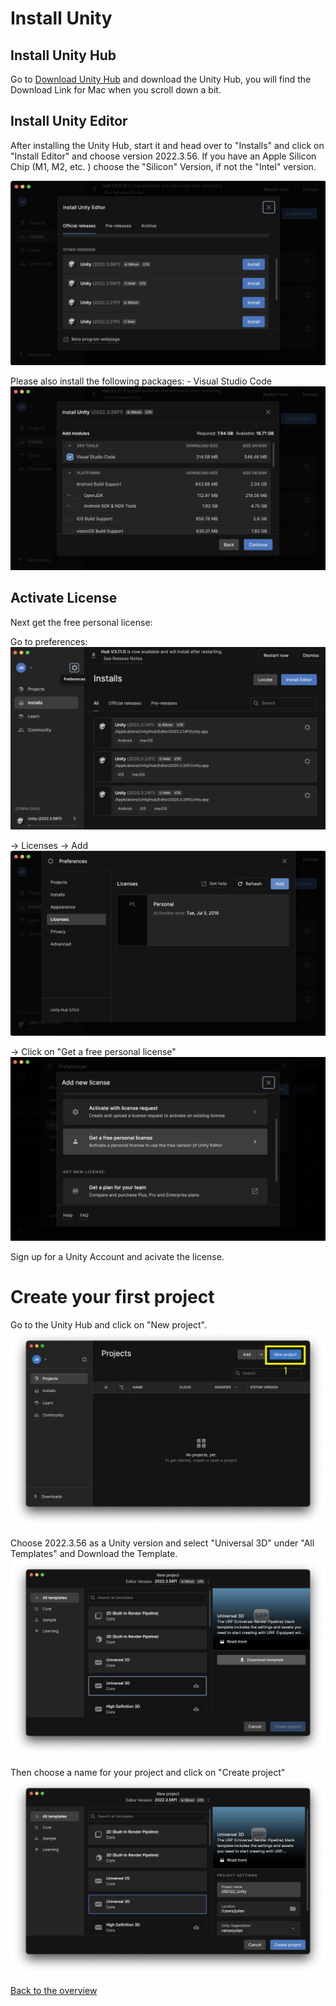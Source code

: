 # Install Unity 
## Install Unity Hub
Go to [Download Unity Hub](https://unity.com/de/download) and download the Unity Hub, you will find the Download Link for Mac when you scroll down a bit. 

## Install Unity Editor 
After installing the Unity Hub, start it and head over to "Installs" and click on "Install Editor" and choose version 2022.3.56. If you have an Apple Silicon Chip (M1, M2, etc. ) choose the "Silicon" Version, if not the "Intel" version. 

![](images/UnityInstall1.jpeg)

Please also install the following packages: 
	- Visual Studio Code
![](images/UnityInstall2.jpeg)


## Activate License

Next get the free personal license: 

Go to preferences: 
![](images/license_2.jpeg)

-> Licenses -> Add 
![](images/license_3.jpeg)

-> Click on "Get a free personal license"
![](images/license_4.jpeg)

Sign up for a Unity Account and acivate the license. 
 
# Create your first project

Go to the Unity Hub and click on "New project".
![](images/newproject1.jpg)

Choose 2022.3.56 as a Unity version and select "Universal 3D" under "All Templates" and Download the Template. 
![](images/newproject2.jpeg)

Then choose a name for your project and click on "Create project"
![](images/newproject3.jpeg)

[Back to the overview](readme.md)
